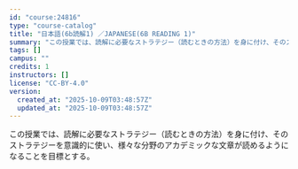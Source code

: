 ```yaml
---
id: "course:24816"
type: "course-catalog"
title: "日本語(6b読解1) ／JAPANESE(6B READING 1)"
summary: "この授業では、読解に必要なストラテジー（読むときの方法）を身に付け、そのストラテジーを意識的に使い、様々な分野のアカデミックな文章が読めるようになることを目標とする。"
tags: []
campus: ""
credits: 1
instructors: []
license: "CC-BY-4.0"
version:
  created_at: "2025-10-09T03:48:57Z"
  updated_at: "2025-10-09T03:48:57Z"
---
```

この授業では、読解に必要なストラテジー（読むときの方法）を身に付け、そのストラテジーを意識的に使い、様々な分野のアカデミックな文章が読めるようになることを目標とする。
